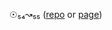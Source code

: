 ☉₅₄↝₅₅ ([repo](../../../../../../braydeme-n12-2j4.6a54/tree/main/☉⅕₅₅↝⅖₅₅) or [page](../../../../../braydeme-n12-2j4.6a54))
